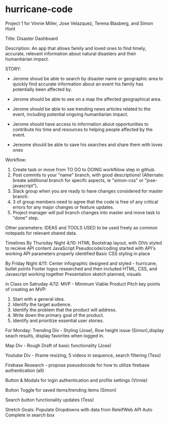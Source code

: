 # hurricane-code
Project 1 for Vinnie Miller, Jose Velazquez, Terena Blasberg, and Simon Hunt

Title: Disaster Dashboard

Description: An app that allows family and loved ones to find timely, accurate, relevant information about natural disasters and their humanitarian impact.

STORY: 
-	Jerome shoud be able to search by disaster name or geographic area to quickly find accurate information about an event his family has potentially been affected by.

-	Jerome should be able to see on a map the affected geographical area.  

-	Jerome should be able to see trending news articles related to the event, including potential ongoing humanitarian impact. 

-	Jerome should have access to information about opportunities to contribute his time and resources to helping people affected by the event. 

- Jereome should be able to save his searches and share them with loves ones

<!-- -	Jerome should be able to comment, upload photos, and view other comments and photos about past disasters he may have been involved with as he tells his story and related to others. -->

Workflow:
1. Create task or move from TO DO to DOING workfklow step in github.
2. Post commits to your "name" branch, with good descriptions!  (Alternate: breate additional branch for specifc aspects, ie "simon-css" or "jose-javascript").
3. Slack group when you are ready to have changes considered for master branch.
4. 3 of group members need to agree that the code is free of any critical errors for any major changes or feature updates.
5. Project manager will pull branch changes into master and move task to "done" step.

Other parameters: IDEAS and TOOLS USED to be used freely as common notepads for relevant shared data.

Timelines
By Thursday Night 4/10:
HTML Bootstrap layout, with DIVs styled to recieve API content
JavaScript Pseudocode/coding started with API's working
API parameters properly identified
Basic CSS styling in place

By Friday Night 4/11:
Center infographic designed and styled - hurricane, bullet points
Footer logos researched and then included
HTML, CSS, and Javascript working together
Presentation sketch planned, visuals

in Class on Satruday 4/12:
MVP - Minimum Viable Product Pitch
key points of creating an MVP:
1. Start with a general idea.
2. Identify the target audience.
3. Identify the problem that the product will address.
4. Write down the primary goal of the product.
5. Identify and prioritize essential user stories.

For Monday:
Trending Div - Styling (Jose), Row height issue (Simon),display seach results, display favorites when logged in.

Map Div - Rough Draft of basic functionality (Jose)

Youtube Div - Iframe resizing, 5 videos in sequence, search filtering (Tess)

Firebase Research - propose pseusdocode for how to utilize firebase authentication (all)

Button & Modals for login authentication and profile settings (Vinnie)

Button Toggle for saved items/trending items (Simon)

Search button functionality updates (Tess)

Stretch Goals:
Populate Dropdowns with data from ReleifWeb API
Auto Complete in search box